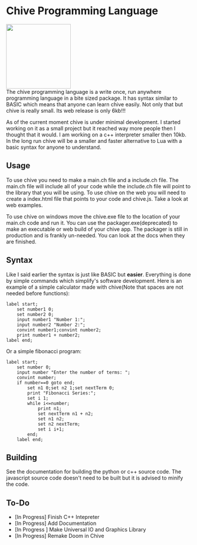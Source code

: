 # Chive Programming Language
<a href="url"><img src="./img/logo.png" height="175" width="175" ></a><br>
The chive programming language is a write once, run anywhere programming language in a bite sized package. It has syntax similar to BASIC which means that anyone can learn chive easily. Not only that but chive is really small. Its web release is only 6kb!!!

As of the current moment chive is under minimal development. I started working on it as a small project but it reached way more people then I thought that it would. I am working on a c++ interpreter smaller then 10kb. In the long run chive will be a smaller and faster alternative to Lua with a basic syntax for anyone to understand.
 
## Usage
To use chive you need to make a main.ch file and a include.ch file. The main.ch file will include all of your code while the include.ch file will point to the library that you will be using. To use chive on the web you will need to create a index.html file that points to your code and chive.js. Take a look at web examples.

To use chive on windows move the chive.exe file to the location of your main.ch code and run it. You can use the packager.exe(deprecated) to make an executable or web build of your chive app. The packager is still in production and is frankly un-needed. You can look at the docs when they are finished.

## Syntax
Like I said earlier the syntax is just like BASIC but **easier**. Everything is done by simple commands which simplify's software development. Here is an example of a simple calculator made with chive(Note that spaces are not needed before functions):

    label start;
        set number1 0;
        set number2 0;
        input number1 "Number 1:";
        input number2 "Number 2:";
        convint number1;convint number2;
        print number1 + number2;
    label end;
Or a simple fibonacci program:

    label start;
        set number 0;
        input number "Enter the number of terms: ";
        convint number;
        if number==0 goto end;
            set n1 0;set n2 1;set nextTerm 0;
            print "Fibonacci Series:";
            set i 1;
            while i<=number;
                print n1;
                set nextTerm n1 + n2;
                set n1 n2;
                set n2 nextTerm;
                set i i+1;
            end;
        label end;


## Building

See the documentation for building the python or c++ source code. The javascript source code doesn't need to be built but it is advised to minify the code.
## To-Do

 - [In Progress] Finish C++ Intepreter
 - [In Progress] Add Documentation
 - [In Progress ] Make Universal IO and Graphics Library
 - [In Progress] Remake Doom in Chive

